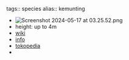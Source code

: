 tags:: species
alias:: kemunting

- ![Screenshot 2024-05-17 at 03.25.52.png](https://peach-geographical-bat-397.mypinata.cloud/ipfs/QmTvavfVJ7WbSihxz3tE94ykrivZmbpYF1RPJJFu2UDYnS)
- height: up to 4m
- [wiki](https://en.wikipedia.org/wiki/Rhodomyrtus_tomentosa)
- [info](http://www.plantsofasia.com/index/rhodomyrtus/0-631)
- [tokopedia](https://www.tokopedia.com/veronicashopp/ad-egrow-50-pcs-pack-kemunting-bibit-kemunting-pohon-semente?extParam=ivf%3Dfalse%26src%3Dsearch&refined=true)
-